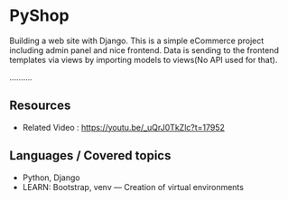 # PyShop

Building a web site with Django.
This is a simple eCommerce project including admin panel and nice frontend. Data is sending to the frontend templates via views by importing models to views(No API used for that).

..........

## Resources
+ Related Video : https://youtu.be/_uQrJ0TkZlc?t=17952

## Languages / Covered topics
+ Python, Django
+ LEARN: Bootstrap, venv — Creation of virtual environments
